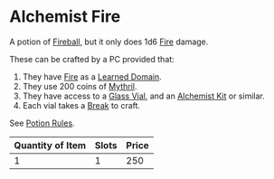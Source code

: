 # Alchemist Fire

A potion of [Fireball](../../../Magic/Spells/Spells%20by%20Level/Level%203/Fireball.md), but it only does 1d6 [Fire](../../../Game%20Procedures/Combat/Damage%20Types/Fire.md) damage.

These can be crafted by a PC provided that:

1. They have [Fire](../../../Magic/Spells/Spell%20Domains/Fire.md) as a [Learned Domain](../../../Magic/Spellcasting/Spell%20Learning/Learned%20Domains.md).
2. They use 200 coins of [Mythril](../../../Magic/Spellcasting/Mythril.md).
3. They have access to a [Glass Vial](../10%20Coins/Glass%20Vial.md), and an [Alchemist Kit](../100%20Coins/Alchemist%20Kit.md) or similar.
4. Each vial takes a [Break](../../../Game%20Procedures/Core%20Procedures/Break.md) to craft.

See [Potion Rules](../../../Magic/Crafting/Potion%20Rules.md).

| Quantity of Item | Slots | Price |
| ---------------- | ----- | ----- |
| 1                | 1     | 250   |
